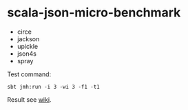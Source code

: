 # scala-json-micro-benchmark

- circe
- jackson
- upickle
- json4s
- spray

Test command:

```
sbt jmh:run -i 3 -wi 3 -f1 -t1
```

Result see [wiki](https://github.com/gcnyin/scala-json-micro-benchmark/wiki).
